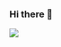 ### Hi there 👋

![](https://github-profile-summary-cards.vercel.app/api/cards/profile-details?username=ysy307&theme=2077)
<!--<img alt="Top Langs" height="150px" src="https://github-readme-stats.vercel.app/api/top-langs/?username=ysy307&layout=compact&count_private=true&show_icons=true&theme=tokyonight" />


**ysy307/ysy307** is a ✨ _special_ ✨ repository because its `README.md` (this file) appears on your GitHub profile.

Here are some ideas to get you started:

- 🔭 I’m currently working on ...
- 🌱 I’m currently learning ...
- 👯 I’m looking to collaborate on ...
- 🤔 I’m looking for help with ...
- 💬 Ask me about ...
- 📫 How to reach me: ...
- 😄 Pronouns: ...
- ⚡ Fun fact: ...
-->

